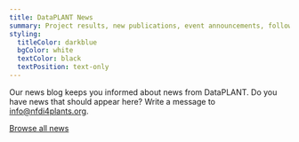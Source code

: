 ```yaml
---
title: DataPLANT News
summary: Project results, new publications, event announcements, follow-up reports, and more.
styling:
  titleColor: darkblue
  bgColor: white
  textColor: black
  textPosition: text-only
---
```


Our news blog keeps you informed about news from DataPLANT.
Do you have news that should appear here? Write a message to <A href="mailto:info@nfdi4plants.org">info@nfdi4plants.org</a>.

<a class="btn text-xl bg-lightblue-50 text-darkblue hover:bg-darkblue hover:text-lightblue-50" href="/news">Browse all news</a>

